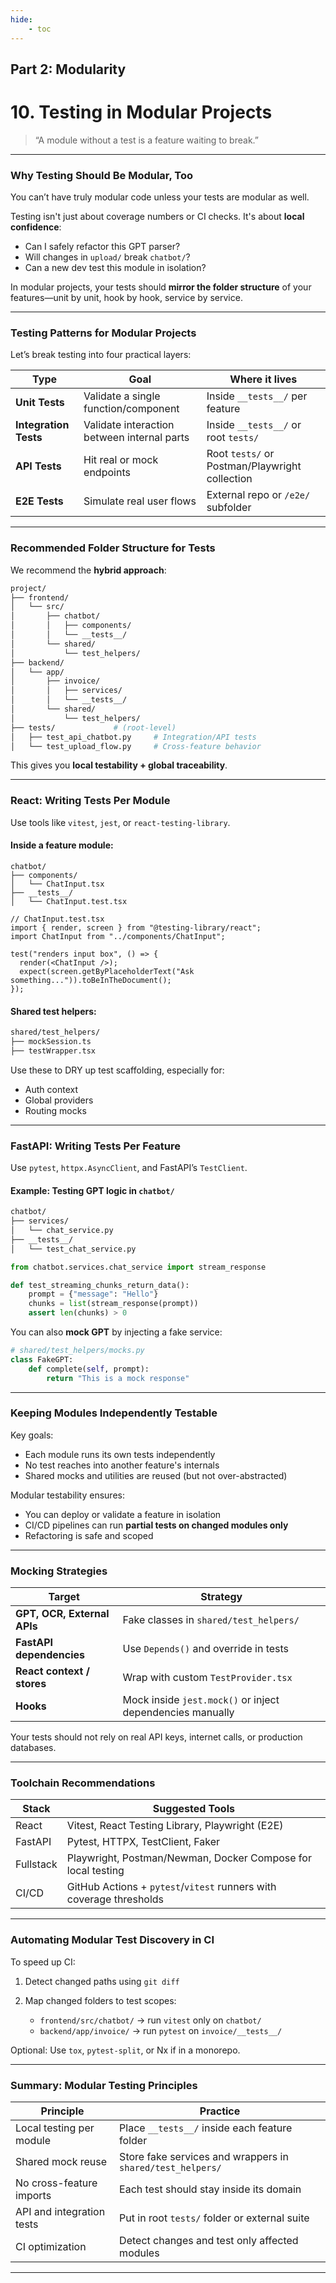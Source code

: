 ```yaml
---
hide:
    - toc
---
```


## Part 2: Modularity

# 10. Testing in Modular Projects

> “A module without a test is a feature waiting to break.”

---

### Why Testing Should Be Modular, Too

You can’t have truly modular code unless your tests are modular as well.

Testing isn't just about coverage numbers or CI checks. It's about **local confidence**:

* Can I safely refactor this GPT parser?
* Will changes in `upload/` break `chatbot/`?
* Can a new dev test this module in isolation?

In modular projects, your tests should **mirror the folder structure** of your features—unit by unit, hook by hook, service by service.

---

### Testing Patterns for Modular Projects

Let’s break testing into four practical layers:

| Type                  | Goal                                        | Where it lives                                 |
| --------------------- | ------------------------------------------- | ---------------------------------------------- |
| **Unit Tests**        | Validate a single function/component        | Inside `__tests__/` per feature                |
| **Integration Tests** | Validate interaction between internal parts | Inside `__tests__/` or root `tests/`           |
| **API Tests**         | Hit real or mock endpoints                  | Root `tests/` or Postman/Playwright collection |
| **E2E Tests**         | Simulate real user flows                    | External repo or `/e2e/` subfolder             |

---

### Recommended Folder Structure for Tests

We recommend the **hybrid approach**:

```bash
project/
├── frontend/
│   └── src/
│       ├── chatbot/
│       │   ├── components/
│       │   └── __tests__/
│       └── shared/
│           └── test_helpers/
├── backend/
│   └── app/
│       ├── invoice/
│       │   ├── services/
│       │   └── __tests__/
│       └── shared/
│           └── test_helpers/
├── tests/             # (root-level)
│   ├── test_api_chatbot.py     # Integration/API tests
│   └── test_upload_flow.py     # Cross-feature behavior
```

This gives you **local testability + global traceability**.

---

### React: Writing Tests Per Module

Use tools like `vitest`, `jest`, or `react-testing-library`.

#### Inside a feature module:

```
chatbot/
├── components/
│   └── ChatInput.tsx
├── __tests__/
│   └── ChatInput.test.tsx
```

```tsx
// ChatInput.test.tsx
import { render, screen } from "@testing-library/react";
import ChatInput from "../components/ChatInput";

test("renders input box", () => {
  render(<ChatInput />);
  expect(screen.getByPlaceholderText("Ask something...")).toBeInTheDocument();
});
```

#### Shared test helpers:

```bash
shared/test_helpers/
├── mockSession.ts
├── testWrapper.tsx
```

Use these to DRY up test scaffolding, especially for:

* Auth context
* Global providers
* Routing mocks

---

### FastAPI: Writing Tests Per Feature

Use `pytest`, `httpx.AsyncClient`, and FastAPI’s `TestClient`.

#### Example: Testing GPT logic in `chatbot/`

```bash
chatbot/
├── services/
│   └── chat_service.py
├── __tests__/
│   └── test_chat_service.py
```

```python
from chatbot.services.chat_service import stream_response

def test_streaming_chunks_return_data():
    prompt = {"message": "Hello"}
    chunks = list(stream_response(prompt))
    assert len(chunks) > 0
```

You can also **mock GPT** by injecting a fake service:

```python
# shared/test_helpers/mocks.py
class FakeGPT:
    def complete(self, prompt):
        return "This is a mock response"
```

---

### Keeping Modules Independently Testable

Key goals:

* Each module runs its own tests independently
* No test reaches into another feature's internals
* Shared mocks and utilities are reused (but not over-abstracted)

Modular testability ensures:

* You can deploy or validate a feature in isolation
* CI/CD pipelines can run **partial tests on changed modules only**
* Refactoring is safe and scoped

---

### Mocking Strategies

| Target                      | Strategy                                                  |
| --------------------------- | --------------------------------------------------------- |
| **GPT, OCR, External APIs** | Fake classes in `shared/test_helpers/`                    |
| **FastAPI dependencies**    | Use `Depends()` and override in tests                     |
| **React context / stores**  | Wrap with custom `TestProvider.tsx`                       |
| **Hooks**                   | Mock inside `jest.mock()` or inject dependencies manually |

Your tests should not rely on real API keys, internet calls, or production databases.

---

### Toolchain Recommendations

| Stack     | Suggested Tools                                                     |
| --------- | ------------------------------------------------------------------- |
| React     | Vitest, React Testing Library, Playwright (E2E)                     |
| FastAPI   | Pytest, HTTPX, TestClient, Faker                                    |
| Fullstack | Playwright, Postman/Newman, Docker Compose for local testing        |
| CI/CD     | GitHub Actions + `pytest`/`vitest` runners with coverage thresholds |

---

### Automating Modular Test Discovery in CI

To speed up CI:

1. Detect changed paths using `git diff`
2. Map changed folders to test scopes:

   * `frontend/src/chatbot/` → run `vitest` only on `chatbot/`
   * `backend/app/invoice/` → run `pytest` on `invoice/__tests__/`

Optional: Use `tox`, `pytest-split`, or Nx if in a monorepo.

---

### Summary: Modular Testing Principles

| Principle                 | Practice                                                   |
| ------------------------- | ---------------------------------------------------------- |
| Local testing per module  | Place `__tests__/` inside each feature folder              |
| Shared mock reuse         | Store fake services and wrappers in `shared/test_helpers/` |
| No cross-feature imports  | Each test should stay inside its domain                    |
| API and integration tests | Put in root `tests/` folder or external suite              |
| CI optimization           | Detect changes and test only affected modules              |

---


